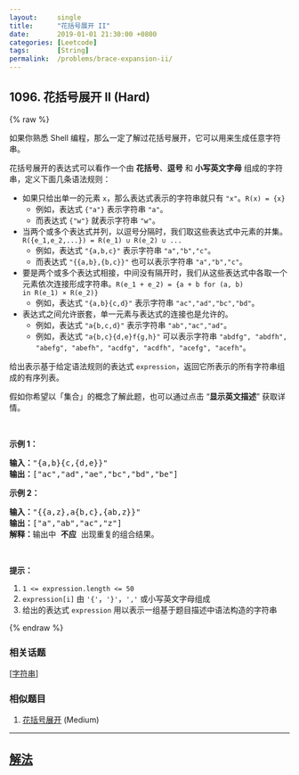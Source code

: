 ```yaml
---
layout:     single
title:      "花括号展开 II"
date:       2019-01-01 21:30:00 +0800
categories: [Leetcode]
tags:       [String]
permalink:  /problems/brace-expansion-ii/
---
```


## 1096. 花括号展开 II (Hard)

{% raw %}

<p>如果你熟悉 Shell 编程，那么一定了解过花括号展开，它可以用来生成任意字符串。</p>

<p>花括号展开的表达式可以看作一个由 <strong>花括号</strong>、<strong>逗号</strong> 和 <strong>小写英文字母</strong> 组成的字符串，定义下面几条语法规则：</p>

<ul>
	<li>如果只给出单一的元素 <code>x</code>，那么表达式表示的字符串就只有 <code>"x"</code>。<code>R(x) = {x}</code>
	<ul>
		<li>例如，表达式 <code>{"a"}</code> 表示字符串 <code>"a"</code>。</li>
		<li>而表达式 <code>{"w"}</code> 就表示字符串 <code>"w"</code>。</li>
	</ul>
	</li>
	<li>当两个或多个表达式并列，以逗号分隔时，我们取这些表达式中元素的并集。<code>R({e_1,e_2,...}) = R(e_1) ∪ R(e_2) ∪ ...</code>
	<ul>
		<li>例如，表达式 <code>"{a,b,c}"</code> 表示字符串 <code>"a","b","c"</code>。</li>
		<li>而表达式 <code>"{{a,b},{b,c}}"</code> 也可以表示字符串 <code>"a","b","c"</code>。</li>
	</ul>
	</li>
	<li>要是两个或多个表达式相接，中间没有隔开时，我们从这些表达式中各取一个元素依次连接形成字符串。<code>R(e_1 + e_2) = {a + b for (a, b) in R(e_1) × R(e_2)}</code>
	<ul>
		<li>例如，表达式 <code>"{a,b}{c,d}"</code> 表示字符串 <code>"ac","ad","bc","bd"</code>。</li>
	</ul>
	</li>
	<li>表达式之间允许嵌套，单一元素与表达式的连接也是允许的。
	<ul>
		<li>例如，表达式 <code>"a{b,c,d}"</code> 表示字符串 <code>"ab","ac","ad"​​​​​​</code>。</li>
		<li>例如，表达式 <code>"a{b,c}{d,e}f{g,h}"</code> 可以表示字符串 <code>"abdfg", "abdfh", "abefg", "abefh", "acdfg", "acdfh", "acefg", "acefh"</code>。</li>
	</ul>
	</li>
</ul>

<p>给出表示基于给定语法规则的表达式 <code>expression</code>，返回它所表示的所有字符串组成的有序列表。</p>

<p>假如你希望以「集合」的概念了解此题，也可以通过点击 “<strong>显示英文描述</strong>” 获取详情。</p>

<p> </p>

<p><strong>示例 1：</strong></p>

<pre>
<strong>输入：</strong>"{a,b}{c,{d,e}}"
<strong>输出：</strong>["ac","ad","ae","bc","bd","be"]</pre>

<p><strong>示例 2：</strong></p>

<pre>
<strong>输入：</strong>"{{a,z},a{b,c},{ab,z}}"
<strong>输出：</strong>["a","ab","ac","z"]
<strong>解释：</strong>输出中 <strong>不应 </strong>出现重复的组合结果。
</pre>

<p> </p>

<p><strong>提示：</strong></p>

<ol>
	<li><code>1 <= expression.length <= 50</code></li>
	<li><code>expression[i]</code> 由 <code>'{'</code>，<code>'}'</code>，<code>','</code> 或小写英文字母组成</li>
	<li>给出的表达式 <code>expression</code> 用以表示一组基于题目描述中语法构造的字符串</li>
</ol>

{% endraw %}

### 相关话题
  [[字符串](https://github.com/openset/leetcode/tree/master/tag/string/README.md)]

### 相似题目
  1. [花括号展开](/problems/brace-expansion) (Medium)

---

## [解法](https://github.com/openset/leetcode/tree/master/problems/brace-expansion-ii)
